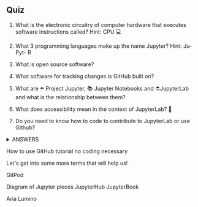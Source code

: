 ## Quiz

1. What is the electronic circuitry of computer hardware that executes software instructions called? Hint: CPU 💻

2. What 3 programming languages make up the name Jupyter? Hint: Ju- Pyt- R

3. What is open source software?

4. What software for tracking changes is GitHub built on? 

5. What are ☂️ Project Jupyter, 📚 Jupyter Notebooks and ⚗JupyterLab and what is the relationship between them?

6. What does accessibility mean in the context of JupyterLab? 🚀

7. Do you need to know how to code to contribute to JupyterLab or use Github? 

<details><summary>ANSWERS</summary>
<p>

1. Central Processing Unit
2. Julia, Python, R
3. Public, collaborative, free code anyone can use
4. Git
5. Jupyter is the umbrella project, and Jupyter Notebooks is a feature used for data analysis. JupyterLab edits the code for Jupyter Notebooks right in your web browser. 
6. Designing for users with disabilities. Also welcoming and supporting newcomers who may not feel like they fit in to work on an open source project. 
7. No 😜

```python
print("hello world!")
```

</p>
</details>


How to use GitHub tutorial no coding necessary 

Let's get into some more terms that will help us! 

GitPod

Diagram of Jupyter pieces
JupyterHub
JupyterBook

Aria
Lumino
